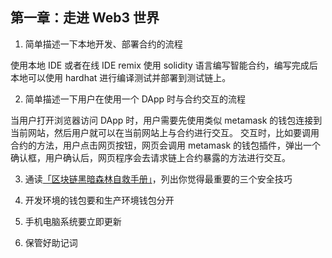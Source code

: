 ## 第一章：走进 Web3 世界

1. 简单描述一下本地开发、部署合约的流程

使用本地 IDE 或者在线 IDE remix 使用 solidity 语言编写智能合约，编写完成后本地可以使用 hardhat 进行编译测试并部署到测试链上。

2. 简单描述一下用户在使用一个 DApp 时与合约交互的流程

当用户打开浏览器访问 DApp 时，用户需要先使用类似 metamask 的钱包连接到当前网站，然后用户就可以在当前网站上与合约进行交互。
交互时，比如要调用合约的方法，用户点击网页按钮，网页会调用 metamask 的钱包插件，弹出一个确认框，用户确认后，网页程序会去请求链上合约暴露的方法进行交互。

3. 通读[「区块链黑暗森林自救手册」](https://github.com/slowmist/Blockchain-dark-forest-selfguard-handbook/blob/main/README_CN.md)，列出你觉得最重要的三个安全技巧

1. 开发环境的钱包要和生产环境钱包分开
1. 手机电脑系统要立即更新
1. 保管好助记词
